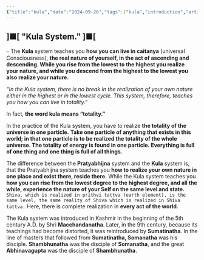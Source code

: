 ```yaml
---
{"title":"kula","date":"2024-09-26","tags":["kula","introduction","articles"],"publish":true,"path":"Introduction/kula-akula/kula.md","permalink":"/introduction/kula-akula/kula/","PassFrontmatter":true}
---
```




## ]■[ "Kula System." ]■[

⎯ The **Kula** system teaches you **how you can live in caitanya** (universal Consciousness), **the real nature of yourself, in the act of ascending and descending. While you rise from the lowest to the highest you realize your nature, and while you descend from the highest to the lowest you also realize your nature.**

*“In the Kula system, there is no break in the realization of your own nature either in the highest or in the lowest cycle. This system, therefore, teaches you how you can live in totality.”*

In fact, **the word kula means “totality.”**

In the practice of the Kula system, you have to realize **the totality of the universe in one particle.** **Take one particle of anything that exists in this world; in that one particle is to be realized the totality of the whole universe. The totality of energy is found in one particle. Everything is full of one thing and one thing is full of all things.**

The difference between the **Pratyabhijna** system and the **Kula** system is, that the Pratyabhijna system teaches you **how to realize your own nature in one place and exist there, reside there.** While the Kula system teaches you **how you can rise from the lowest degree to the highest degree, and all the while, experience the nature of your Self on the same level and state.** `Shiva, which is realized in prithvi tattva (earth element), is the same level, the same reality of Shiva which is realized in Shiva tattva.` Here, there is complete realization in **every act of the world.**

The Kula system was introduced in Kashmir in the beginning of the 5th century A.D. by Shri **Macchandanatha**. Later, in the 9th century, because its teachings had become distorted, it was reintroduced by **Sumatinatha**. In the line of masters that followed from **Sumatinatha, Somanatha** was his disciple. **Shambhunatha** was the disciple of **Somanatha**, and the great **Abhinavagupta** was the disciple of **Shambhunatha**.
